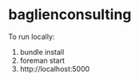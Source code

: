 baglienconsulting
=================

To run locally:

1) bundle install
2) foreman start
3) http://localhost:5000

